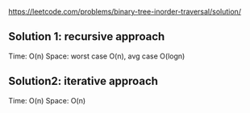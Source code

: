 https://leetcode.com/problems/binary-tree-inorder-traversal/solution/

## Solution 1: recursive approach

Time: O(n)
Space: worst case O(n), avg case O(logn)

## Solution2: iterative approach

Time: O(n)
Space: O(n)
